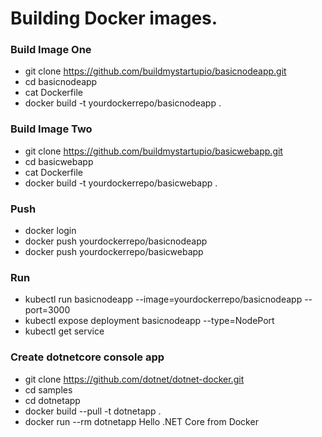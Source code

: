 # Building Docker images. 


### Build Image One

 - git clone https://github.com/buildmystartupio/basicnodeapp.git
 - cd basicnodeapp
 - cat Dockerfile
 - docker build -t yourdockerrepo/basicnodeapp .
 
 
### Build Image Two

 - git clone https://github.com/buildmystartupio/basicwebapp.git
 - cd basicwebapp
 - cat Dockerfile
 - docker build -t yourdockerrepo/basicwebapp .
 
 
### Push
 - docker login
 - docker push yourdockerrepo/basicnodeapp
 - docker push yourdockerrepo/basicwebapp

### Run
 
 - kubectl run basicnodeapp --image=yourdockerrepo/basicnodeapp --port=3000
 - kubectl expose deployment basicnodeapp --type=NodePort
 - kubectl get service

### Create dotnetcore console app

- git clone https://github.com/dotnet/dotnet-docker.git
- cd samples
- cd dotnetapp
- docker build --pull -t dotnetapp .
- docker run --rm dotnetapp Hello .NET Core from Docker
